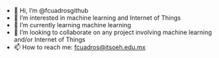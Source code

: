 - 👋 Hi, I’m @fcuadrosgithub
- 👀 I’m interested in machine learning and Internet of Things
- 🌱 I’m currently learning machine learning
- 💞️ I’m looking to collaborate on any project involving machine learning and/or Internet of Things
- 📫 How to reach me: fcuadros@itsoeh.edu.mx

<!---
fcuadrosgithub/fcuadrosgithub is a ✨ special ✨ repository because its `README.md` (this file) appears on your GitHub profile.
You can click the Preview link to take a look at your changes.
--->
